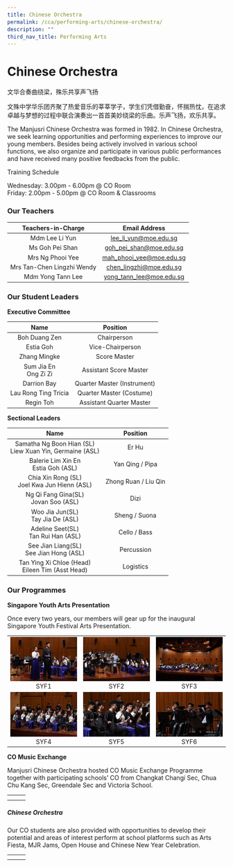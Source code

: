 ```yaml
---
title: Chinese Orchestra
permalink: /cca/performing-arts/chinese-orchestra/
description: ""
third_nav_title: Performing Arts
---
```

# Chinese Orchestra

文华合奏曲绕梁，殊乐共享声飞扬   

文殊中学华乐团齐聚了热爱音乐的莘莘学子，学生们凭借勤奋，怀揣热忱，在追求卓越与梦想的过程中联合演奏出一首首美妙绕梁的乐曲。乐声飞扬，欢乐共享。  

The Manjusri Chinese Orchestra was formed in 1982. In Chinese Orchestra, we seek learning opportunities and performing experiences to improve our young members. Besides being actively involved in various school functions, we also organize and participate in various public performances and have received many positive feedbacks from the public.  

Training Schedule  

Wednesday: 3.00pm - 6.00pm @ CO Room   
Friday: 2.00pm - 5.00pm @ CO Room & Classrooms

### Our Teachers


| Teachers-in-Charge          | Email Address             |
|:------------------------:|:-----------------------:|
|        Mdm Lee Li Yun       |   lee_li_yun@moe.edu.sg   |
|       Ms Goh Pei Shan       |  goh_pei_shan@moe.edu.sg  |
|       Mrs Ng Phooi Yee      | mah_phooi_yee@moe.edu.sg  |
|  Mrs Tan-Chen Lingzhi Wendy |  chen_lingzhi@moe.edu.sg  |
|      Mdm Yong Tann Lee      | yong_tann_lee@moe.edu.sg  |


### Our Student Leaders

**Executive Committee**

| Name                    | Position                    |
|:------------------------:|:-----------------------:|
|      Boh Duang Zen      |         Chairperson         |
|        Estia Goh        |       Vice-Chairperson      |
|       Zhang Mingke      |         Score Master        |
| Sum Jia En<br>Ong Zi Zi |    Assistant Score Master   |
|       Darrion Bay       | Quarter Master (Instrument) |
|   Lau Rong Ting Tricia  |  Quarter Master (Costume)   |
| Regin Toh               |  Assistant Quarter Master   |

**Sectional Leaders**

| Name                                                       | Position             |
|:------------------------:|:-----------------------:|
| Samatha Ng Boon Hian (SL)<br>Liew Xuan Yin, Germaine (ASL) |         Er Hu        |
|            Balerie Lim Xin En<br>Estia Goh (ASL)           |    Yan Qing / Pipa   |
| Chia Xin Rong (SL)<br>Joel Kwa Jun Hienn (ASL)             | Zhong Ruan / Liu Qin |
|           Ng Qi Fang Gina(SL)<br>Jovan Soo (ASL)           |         Dizi         |
|             Woo Jia Jun(SL)<br>Tay Jia De (ASL)            |     Sheng / Suona    |
|            Adeline Seet(SL)<br>Tan Rui Han (ASL)           |     Cello / Bass     |
|          See Jian Liang(SL)<br>See Jian Hong (ASL)         |      Percussion      |
|     Tan Ying Xi Chloe (Head)<br>Eileen Tim (Asst Head)     |       Logistics      |

### Our Programmes

**Singapore Youth Arts Presentation**

Once every two years, our members will gear up for the inaugural Singapore Youth Festival Arts Presentation.


|   |   |   |
|:---:|:---:|:---:|
| ![](/images/Cca/Chinese%20Orchestra/SYF%201.jpg) SYF1  | ![](/images/Cca/Chinese%20Orchestra/SYF%202.jpg) SYF2 | ![](/images/Cca/Chinese%20Orchestra/SYF3.jpg) SYF3  |
|  ![](/images/Cca/Chinese%20Orchestra/SYF4.jpg) SYF4 |![](/images/Cca/Chinese%20Orchestra/SYF%205.jpg)  SYF5  | ![](/images/Cca/Chinese%20Orchestra/SYF6.jpg) SYF6  |


**CO Music Exchange**

Manjusri Chinese Orchestra hosted CO Music Exchange Programme together with participating schools’ CO from Changkat Changi Sec, Chua Chu Kang Sec, Greendale Sec and Victoria School.

|   |   |   |
|:---:|:---:|:---:|
|   |   |   |
|   |   |   |


##### Chinese Orchestra

Our CO students are also provided with opportunities to develop their potential and areas of interest perform at school platforms such as Arts Fiesta, MJR Jams, Open House and Chinese New Year Celebration.


|   |   |   |
|:---:|:---:|:---:|
|   |   |   |
|   |   |   |